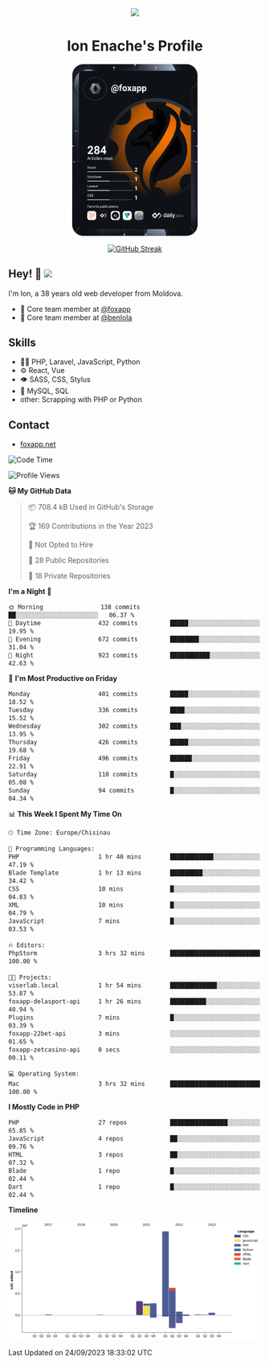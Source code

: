 <div id="header" align="center">
  <img src="https://media.giphy.com/media/M9gbBd9nbDrOTu1Mqx/giphy.gif" width="100"/>
	<h1>Ion Enache's Profile</h1>
</div>
<div align="center">
	<a href="https://app.daily.dev/foxapp"><img src="https://github.com/foxapp/foxapp/blob/master/devcard.svg" width="250" alt="Ion Enache's Dev Card"/></a>
</div>


<div align="center">
	
[![GitHub Streak](http://github-readme-streak-stats.herokuapp.com?user=foxapp&hide_border=true&date_format=M%20j%5B%2C%20Y%5D)](https://git.io/streak-stats)
	
</div>


## Hey! 👋 <img src="https://media.giphy.com/media/hvRJCLFzcasrR4ia7z/giphy.gif" width="30px"/>
I'm Ion, a 38 years old web developer from Moldova.


- 👥 Core team member at [@foxapp](https://github.com/foxapp)
- 👥 Core team member at [@benlola](https://github.com/benlola)

## Skills
- 👨‍💻 PHP, Laravel, JavaScript, Python
- ⚙️ React, Vue
- 👁️ SASS, CSS, Stylus
- 💽 MySQL, SQL
- other: Scrapping with PHP or Python

## Contact
- [foxapp.net](https://www.foxapp.net)

<!--START_SECTION:waka-->
![Code Time](http://img.shields.io/badge/Code%20Time-1%2C511%20hrs%2055%20mins-blue)

![Profile Views](http://img.shields.io/badge/Profile%20Views-0-blue)

**🐱 My GitHub Data** 

> 📦 708.4 kB Used in GitHub's Storage 
 > 
> 🏆 169 Contributions in the Year 2023
 > 
> 🚫 Not Opted to Hire
 > 
> 📜 28 Public Repositories 
 > 
> 🔑 18 Private Repositories 
 > 
**I'm a Night 🦉** 

```text
🌞 Morning                138 commits         ██░░░░░░░░░░░░░░░░░░░░░░░   06.37 % 
🌆 Daytime                432 commits         █████░░░░░░░░░░░░░░░░░░░░   19.95 % 
🌃 Evening                672 commits         ████████░░░░░░░░░░░░░░░░░   31.04 % 
🌙 Night                  923 commits         ███████████░░░░░░░░░░░░░░   42.63 % 
```
📅 **I'm Most Productive on Friday** 

```text
Monday                   401 commits         █████░░░░░░░░░░░░░░░░░░░░   18.52 % 
Tuesday                  336 commits         ████░░░░░░░░░░░░░░░░░░░░░   15.52 % 
Wednesday                302 commits         ███░░░░░░░░░░░░░░░░░░░░░░   13.95 % 
Thursday                 426 commits         █████░░░░░░░░░░░░░░░░░░░░   19.68 % 
Friday                   496 commits         ██████░░░░░░░░░░░░░░░░░░░   22.91 % 
Saturday                 110 commits         █░░░░░░░░░░░░░░░░░░░░░░░░   05.08 % 
Sunday                   94 commits          █░░░░░░░░░░░░░░░░░░░░░░░░   04.34 % 
```


📊 **This Week I Spent My Time On** 

```text
🕑︎ Time Zone: Europe/Chisinau

💬 Programming Languages: 
PHP                      1 hr 40 mins        ████████████░░░░░░░░░░░░░   47.19 % 
Blade Template           1 hr 13 mins        █████████░░░░░░░░░░░░░░░░   34.42 % 
CSS                      10 mins             █░░░░░░░░░░░░░░░░░░░░░░░░   04.83 % 
XML                      10 mins             █░░░░░░░░░░░░░░░░░░░░░░░░   04.79 % 
JavaScript               7 mins              █░░░░░░░░░░░░░░░░░░░░░░░░   03.53 % 

🔥 Editors: 
PhpStorm                 3 hrs 32 mins       █████████████████████████   100.00 % 

🐱‍💻 Projects: 
viserlab.local           1 hr 54 mins        █████████████░░░░░░░░░░░░   53.87 % 
foxapp-delasport-api     1 hr 26 mins        ██████████░░░░░░░░░░░░░░░   40.94 % 
Plugins                  7 mins              █░░░░░░░░░░░░░░░░░░░░░░░░   03.39 % 
foxapp-22bet-api         3 mins              ░░░░░░░░░░░░░░░░░░░░░░░░░   01.65 % 
foxapp-zetcasino-api     0 secs              ░░░░░░░░░░░░░░░░░░░░░░░░░   00.11 % 

💻 Operating System: 
Mac                      3 hrs 32 mins       █████████████████████████   100.00 % 
```

**I Mostly Code in PHP** 

```text
PHP                      27 repos            ████████████████░░░░░░░░░   65.85 % 
JavaScript               4 repos             ██░░░░░░░░░░░░░░░░░░░░░░░   09.76 % 
HTML                     3 repos             ██░░░░░░░░░░░░░░░░░░░░░░░   07.32 % 
Blade                    1 repo              █░░░░░░░░░░░░░░░░░░░░░░░░   02.44 % 
Dart                     1 repo              █░░░░░░░░░░░░░░░░░░░░░░░░   02.44 % 
```



**Timeline**

![Lines of Code chart](https://raw.githubusercontent.com/foxapp/foxapp/master/assets/bar_graph.png)


 Last Updated on 24/09/2023 18:33:02 UTC
<!--END_SECTION:waka-->

